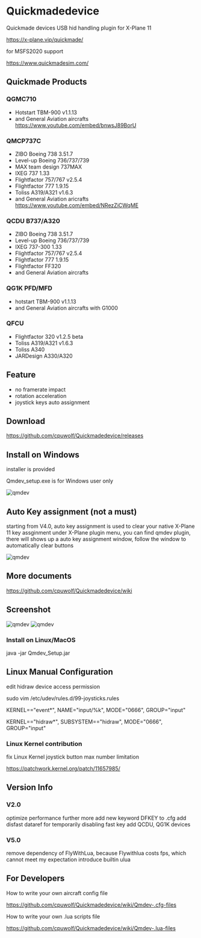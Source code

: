# Quickmadedevice

Quickmade devices USB hid handling plugin for X-Plane 11

https://x-plane.vip/quickmade/


for MSFS2020 support

https://www.quickmadesim.com/

## Quickmade Products ##

### QGMC710

  * Hotstart TBM-900 v1.1.13
  * and General Aviation aircrafts
    https://www.youtube.com/embed/bnwsJ89BorU
 

### QMCP737C

   * ZIBO Boeing 738 3.51.7
   * Level-up Boeing 736/737/739
   * MAX team design 737MAX
   * IXEG 737 1.33
   * Flightfactor 757/767 v2.5.4
   * Flightfactor 777 1.9.15
   * Toliss A319/A321 v1.6.3
   * and General Aviation aricrafts
     https://www.youtube.com/embed/NRezZiCWqME

### QCDU B737/A320

   * ZIBO Boeing 738 3.51.7
   * Level-up Boeing 736/737/739
   * IXEG 737-300 1.33
   * Flightfactor 757/767 v2.5.4
   * Flightfactor 777 1.9.15
   * Flightfactor FF320
   * and General Aviation aircrafts
  
### QG1K PFD/MFD

  * hotstart TBM-900 v1.1.13
  * and General Aviation aircrafts with G1000
  
  
### QFCU

  * Flightfactor 320 v1.2.5 beta
  * Toliss A319/A321 v1.6.3
  * Toliss A340
  * JARDesign A330/A320

## Feature ##

* no framerate impact
* rotation acceleration
* joystick keys auto assignment

## Download

https://github.com/cpuwolf/Quickmadedevice/releases

## Install on Windows

installer is provided

Qmdev_setup.exe is for Windows user only


![qmdev](img/qmdevinstaller.gif)

## Auto Key assignment (not a must)

starting from V4.0, auto key assignment is used to clear your native X-Plane 11 key assginment
under X-Plane plugin menu, you can find qmdev plugin, there will shows up a auto key assignment window, follow the window to automatically clear buttons


![qmdev](img/autokey.JPG)



## More documents

https://github.com/cpuwolf/Quickmadedevice/wiki

## Screenshot ##

![qmdev](img/qmdev_setup.jpg)
![qmdev](img/nocost.jpg)

### Install on Linux/MacOS ##
java -jar Qmdev_Setup.jar

## Linux Manual Configuration ##

edit hidraw device access permission

sudo vim /etc/udev/rules.d/99-joysticks.rules

KERNEL=="event*", NAME="input/%k", MODE="0666", GROUP="input"

KERNEL=="hidraw*", SUBSYSTEM=="hidraw", MODE="0666", GROUP="input"



### Linux Kernel contribution ###
fix Linux Kernel joystick button max number limitation

https://patchwork.kernel.org/patch/11657985/

## Version Info ##
### V2.0 ###
optimize performance further more
add new keyword DFKEY to .cfg
add disfast dataref for temporarily disabling fast key
add QCDU, QG1K devices

### V5.0 ###
remove dependency of FlyWithLua, because Flywithlua costs fps, which cannot meet my expectation
introduce builtin ulua

## For Developers ##

How to write your own aircraft config file

https://github.com/cpuwolf/Quickmadedevice/wiki/Qmdev-.cfg-files

How to write your own .lua scripts file

https://github.com/cpuwolf/Quickmadedevice/wiki/Qmdev-.lua-files
